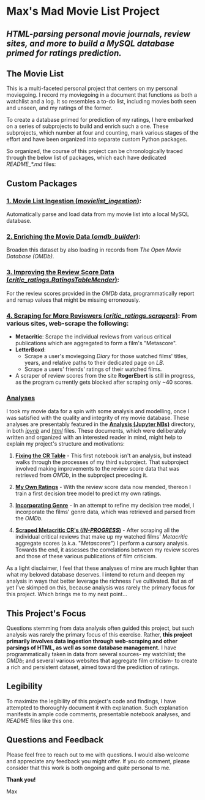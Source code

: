 # Max's Mad Movie List Project
## *HTML-parsing personal movie journals, review sites, and more to build a MySQL database primed for ratings prediction.*
<!-- ## Data Ingestor and Ratings Predictor -->

## The Movie List

This is a multi-faceted personal project that centers on my personal moviegoing. I record my moviegoing in a document that functions as both a watchlist and a log. It so resembles a to-do list, including movies both seen and unseen, and my ratings of the former.

To create a database primed for prediction of my ratings, I here embarked on a series of subprojects to build and enrich such a one. These subprojects, which number at four and counting, mark various stages of the effort and have been organized into separate custom Python packages.

So organized, the course of this project can be chronologically traced through the below list of packages, which each have dedicated *README_\*.md* files:

## Custom Packages

### [**1. Movie List Ingestion (*movielist_ingestion*)**](/README_movielist_ingestion.md): 
Automatically parse and load data from my movie list into a local MySQL database.

### [**2. Enriching the Movie Data (*omdb_builder*)**](/README_omdb_builder.md):
Broaden this dataset by also loading in records from *The Open Movie Database (OMDb)*.

### [**3. Improving the Review Score Data (*critic_ratings.RatingsTableMender*)**](/README_ratings_mender.md): 
For the review scores provided in the *OMDb* data, programmatically report and remap values that might be missing erroneously.

### [**4. Scraping for More Reviewers (*critic_ratings.scrapers*)**](/README_scraping_reviews.md): From various sites, web-scrape the following:
- **Metacritic**: Scrape the individual reviews from various critical publications which are aggregated to form a film's "Metascore". 
- **LetterBoxd**: 
    - Scrape a user's moviegoing *Diary* for those watched films' titles, years, and relative paths to their dedicated page on *LB*.
    - Scrape a users' friends' ratings of their watched films.
- A scraper of review scores from the site **RogerEbert** is still in progress, as the program currently gets blocked after scraping only ~40 scores.



<!-- Web-scrape  individual reviews from various critical publications which are aggregated to form a film's "Metascore" on *Metacritic*. With these, I am able to analyze correlations between my ratings and those of prominent publications. This package also includes scrapers that I've built for the sites *Letterboxd* and *RogerEbert*. -->

### [**Analyses**](/Analysis/Jupyter%20HTMLs/)

I took my movie data for a spin with some analysis and modelling, once I was satisfied with the quality and integrity of my movie database. These analyses are presentably featured in the [**Analysis (Jupyter NBs)**](/Analysis/) directory, in both [*ipynb*](/Analysis/) and [*html*](/Analysis/Jupyter%20HTMLs/) files. These documents, which were deliberately written and organized with an interested reader in mind, might help to explain my project's structure and motivations:

1. [**Fixing the CR Table**](/Analysis/1%20-%20Fixing%20the%20CR%20Table.ipynb) - This first notebook isn't an analysis, but instead walks through the processes of my third subproject. That subproject involved making improvements to the review score data that was retrieved from *OMDb*, in the subproject preceding it.

2. [**My Own Ratings**](/Analysis/2%20-%20My%20Own%20Ratings%20-%20First%20DT.ipynb) - With the review score data now mended, thereon I train a first decision tree model to predict my own ratings.

3. [**Incorporating Genre**](/Analysis/3%20-%20Incorporating%20Genre%20-%20Second%20DT.ipynb) - In an attempt to refine my decision tree model, I incorporate the films' genre data, which was retrieved and parsed from the *OMDb.*

4. [**Scraped Metacritic CR's (*IN-PROGRESS*)**](/Analysis/4%20-%20Scraped%20Metacritic%20CR's.ipynb) - After scraping all the individual critical reviews that make up my watched films' *Metacritic* aggregate scores (a.k.a. "*Metascores*") I perform a cursory analysis. Towards the end, it assesses the correlations between my review scores and those of these various publications of film criticism.

<!-- These packages each enhanced the dataset by adding to it. At the introduction of each package, I attempted to leverage those added data elements in a new analysis. These analyses are presentably featured in the **Analysis (Jupyter NBs)** directory, in both *ipynb* and *html* files. These documents, which were deliberately written and organized with an interested reader in mind, might help to explain my project's structure and motivations.  -->

As a light disclaimer, I feel that these analyses of mine are much lighter than what my beloved database deserves. I intend to return and deepen my analysis in ways that better leverage the richness I've cultivated. But as of yet I've skimped on this, because analysis was rarely the primary focus for this project. Which brings me to my next point...

## This Project's Focus

Questions stemming from data analysis often guided this project, but such analysis was rarely the primary focus of this exercise. Rather, **this project primarily involves data ingestion through web-scraping and other parsings of HTML, as well as some database management.** I have programmatically taken in data from several sources- my watchlist; the *OMDb*; and several various websites that aggregate film criticism- to create a rich and persistent dataset, aimed toward the prediction of ratings.

## Legibility

To maximize the legibility of this project's code and findings, I have attempted to thoroughly document it with explanation. Such explanation manifests in ample code comments, presentable notebook analyses, and *README* files like this one.

## Questions and Feedback

Please feel free to reach out to me with questions. I would also welcome and appreciate any feedback you might offer. If you do comment, please consider that this work is both ongoing and quite personal to me.

**Thank you!**

Max
